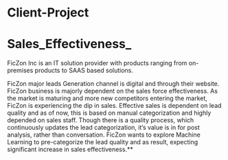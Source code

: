 # Client-Project
# Sales_Effectiveness_

FicZon Inc is an IT solution provider with products ranging from on-
premises products to SAAS based solutions. 

FicZon major leads Generation channel is digital and through their website.
FicZon business is majorly dependent on the sales force
effectiveness. As the market is maturing and more new competitors
entering the market, FicZon is experiencing the dip in sales.
Effective sales is dependent on lead quality and as of now, this is
based on manual categorization and highly depended on sales staff.
Though there is a quality process, which continuously updates the
lead categorization, it’s value is in for post analysis, rather than
conversation.
FicZon wants to explore Machine Learning to pre-categorize the lead
quality and as result, expecting significant increase in sales
effectiveness.**
